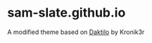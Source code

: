 # sam-slate.github.io

A modified theme based on [Daktilo](https://github.com/kronik3r/daktilo) by Kronik3r

